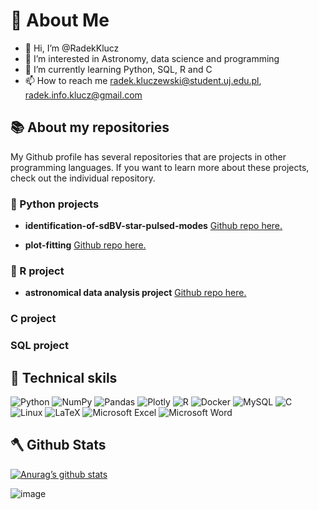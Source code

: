 # :milky_way: About Me
- 👋 Hi, I’m @RadekKlucz
- 👀 I’m interested in Astronomy, data science and programming
- 🌱 I’m currently learning Python, SQL, R and C
- 📫 How to reach me radek.kluczewski@student.uj.edu.pl, radek.info.klucz@gmail.com
<!--- - 💞️ I’m looking to collaborate on ... --->

## :books: About my repositories

My Github profile has several repositories that are projects in other programming languages. If you want to learn more about these projects, check out the individual repository. 

### :snake: Python projects

- **identification-of-sdBV-star-pulsed-modes** [Github repo here.](https://github.com/RadekKlucz/identification-of-sdBV-star-pulsed-modes)

- **plot-fitting** [Github repo here.](https://github.com/RadekKlucz/plot-fitting-project)

### :rooster: R project
- **astronomical data analysis project** [Github repo here.](https://github.com/RadekKlucz/astronomical-data-analysis-project)
### C project 

### SQL project


## :briefcase: Technical skils

![Python](https://img.shields.io/badge/python-3670A0?style=for-the-badge&logo=python&logoColor=ffdd54)
![NumPy](https://img.shields.io/badge/numpy-%23013243.svg?style=for-the-badge&logo=numpy&logoColor=white)
![Pandas](https://img.shields.io/badge/pandas-%23150458.svg?style=for-the-badge&logo=pandas&logoColor=white)
![Plotly](https://img.shields.io/badge/Plotly-%233F4F75.svg?style=for-the-badge&logo=plotly&logoColor=white)
![R](https://img.shields.io/badge/r-%23276DC3.svg?style=for-the-badge&logo=r&logoColor=white)
![Docker](https://img.shields.io/badge/docker-%230db7ed.svg?style=for-the-badge&logo=docker&logoColor=white)
![MySQL](https://img.shields.io/badge/mysql-%2300f.svg?style=for-the-badge&logo=mysql&logoColor=white)
![C](https://img.shields.io/badge/c-%2300599C.svg?style=for-the-badge&logo=c&logoColor=white)
![Linux](https://img.shields.io/badge/Linux-FCC624?style=for-the-badge&logo=linux&logoColor=black)
![LaTeX](https://img.shields.io/badge/latex-%23008080.svg?style=for-the-badge&logo=latex&logoColor=white)
![Microsoft Excel](https://img.shields.io/badge/Microsoft_Excel-217346?style=for-the-badge&logo=microsoft-excel&logoColor=white)
![Microsoft Word](https://img.shields.io/badge/Microsoft_Word-2B579A?style=for-the-badge&logo=microsoft-word&logoColor=white)

## :axe: Github Stats

[![Anurag’s github stats](https://github-readme-stats.vercel.app/api?username=RadekKlucz&show_icons=true&theme=Default)](https://github.com/RadekKlucz)

![image](https://github-readme-stats.vercel.app/api/top-langs/?username=RadekKlucz&layout=compact&langs_count=8&hide_border=true&title_color=blue&icon_color=000000&text_color=000000&bg_color=ffffff)



<!---
RadekKlucz/RadekKlucz is a ✨ special ✨ repository because its `README.md` (this file) appears on your GitHub profile.
You can click the Preview link to take a look at your changes.
--->



